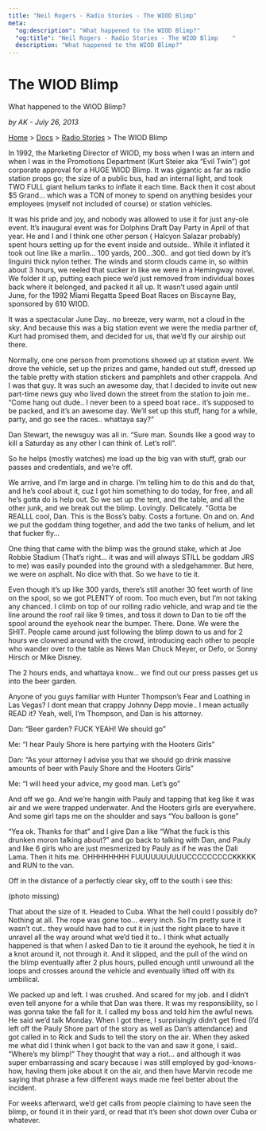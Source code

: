 ```yaml
---
title: "Neil Rogers - Radio Stories - The WIOD Blimp"
meta:
  "og:description": "What happened to the WIOD Blimp?"
  "og:title": "Neil Rogers - Radio Stories - The WIOD Blimp    "
  description: "What happened to the WIOD Blimp?"
---
```


# The WIOD Blimp

What happened to the WIOD Blimp?

_by AK - July 26, 2013_

[Home](https://neilrogers.org/) > [Docs](https://neilrogers.org/docs) > [Radio Stories](https://neilrogers.org/docs/radio-stories) > The WIOD Blimp

In 1992, the Marketing Director of WIOD, my boss when I was an intern and when I was in the Promotions Department (Kurt Steier aka “Evil Twin”) got corporate approval for a HUGE WIOD Blimp. It was gigantic as far as radio station props go; the size of a public bus, had an internal light, and took TWO FULL giant helium tanks to inflate it each time. Back then it cost about $5 Grand… which was a TON of money to spend on anything besides your employees (myself not included of course) or station vehicles.

It was his pride and joy, and nobody was allowed to use it for just any-ole event. It’s inaugural event was for Dolphins Draft Day Party in April of that year. He and I and I think one other person ( Halcyon Salazar probably) spent hours setting up for the event inside and outside.. While it inflated it took out line like a marlin… 100 yards, 200…300.. and got tied down by it’s linguini thick nylon tether. The winds and storm clouds came in, so within about 3 hours, we reeled that sucker in like we were in a Hemingway novel. We folder it up, putting each piece we’d just removed from individual boxes back where it belonged, and packed it all up. It wasn’t used again until June, for the 1992 Miami Regatta Speed Boat Races on Biscayne Bay, sponsored by 610 WIOD.

It was a spectacular June Day.. no breeze, very warm, not a cloud in the sky. And because this was a big station event we were the media partner of, Kurt had promised them, and decided for us, that we’d fly our airship out there.

Normally, one one person from promotions showed up at station event. We drove the vehicle, set up the prizes and game, handed out stuff, dressed up the table pretty with station stickers and pamphlets and other crappola. And I was that guy. It was such an awesome day, that I decided to invite out new part-time news guy who lived down the street from the station to join me.. “Come hang out dude.. I never been to a speed boat race.. it’s supposed to be packed, and it’s an awesome day. We’ll set up this stuff, hang for a while, party, and go see the races.. whattaya say?”

Dan Stewart, the newsguy was all in. “Sure man. Sounds like a good way to kill a Saturday as any other I can think of. Let’s roll”.

So he helps (mostly watches) me load up the big van with stuff, grab our passes and credentials, and we’re off.

We arrive, and I’m large and in charge. I’m telling him to do this and do that, and he’s cool about it, cuz I got him something to do today, for free, and all he’s gotta do is help out. So we set up the tent, and the table, and all the other junk, and we break out the blimp. Lovingly. Delicately. “Gotta be REALLL cool, Dan. This is the Boss’s baby. Costs a fortune. On and on. And we put the goddam thing together, and add the two tanks of helium, and let that fucker fly…

One thing that came with the blimp was the ground stake, which at Joe Robbie Stadium (That’s right… it was and will always STILL be goddam JRS to me) was easily pounded into the ground with a sledgehammer. But here, we were on asphalt. No dice with that. So we have to tie it.

Even though it’s up like 300 yards, there’s still another 30 feet worth of line on the spool, so we got PLENTY of room. Too much even, but I’m not taking any chanced. I climb on top of our rolling radio vehicle, and wrap and tie the line around the roof rail like 9 times, and toss it down to Dan to tie off the spool around the eyehook near the bumper. There. Done. We were the SHIT. People came around just following the blimp down to us and for 2 hours we clowned around with the crowd, introducing each other to people who wander over to the table as News Man Chuck Meyer, or Defo, or Sonny Hirsch or Mike Disney.

The 2 hours ends, and whattaya know… we find out our press passes get us into the beer garden.

Anyone of you guys familiar with Hunter Thompson’s Fear and Loathing in Las Vegas? I dont mean that crappy Johnny Depp movie.. I mean actually READ it? Yeah, well, I’m Thompson, and Dan is his attorney.

Dan: “Beer garden? FUCK YEAH! We should go”

Me: “I hear Pauly Shore is here partying with the Hooters Girls”

Dan: “As your attorney I advise you that we should go drink massive amounts of beer with Pauly Shore and the Hooters Girls”

Me: “I will heed your advice, my good man. Let’s go”

And off we go. And we’re hangin with Pauly and tapping that keg like it was air and we were trapped underwater. And the Hooters girls are everywhere. And some girl taps me on the shoulder and says “You balloon is gone”

“Yea ok. Thanks for that” and I give Dan a like “What the fuck is this drunken moron talking about?” and go back to talking with Dan, and Pauly and like 6 girls who are just mesmerized by Pauly as if he was the Dali Lama. Then it hits me. OHHHHHHHH FUUUUUUUUUUCCCCCCCCCKKKKK and RUN to the van.

Off in the distance of a perfectly clear sky, off to the south i see this:

(photo missing)

That about the size of it. Headed to Cuba. What the hell could I possibly do? Nothing at all. The rope was gone too… every inch. So I’m pretty sure it wasn’t cut.. they would have had to cut it in just the right place to have it unravel all the way around what we’d tied it to.. I think what actually happened is that when I asked Dan to tie it around the eyehook, he tied it in a knot around it, not through it. And it slipped, and the pull of the wind on the blimp eventually after 2 plus hours, pulled enough until unwound all the loops and crosses around the vehicle and eventually lifted off with its umbilical.

We packed up and left. I was crushed. And scared for my job. and I didn’t even tell anyone for a while that Dan was there. It was my responsibility, so I was gonna take the fall for it. I called my boss and told him the awful news. He said we’d talk Monday. When I got there, I surprisingly didn’t get fired (I’d left off the Pauly Shore part of the story as well as Dan’s attendance) and got called in to Rick and Suds to tell the story on the air. When they asked me what did I think when I got back to the van and saw it gone, I said.. “Where’s my blimp!” They thought that way a riot… and although it was super embarrassing and scary because i was still employed by god-knows-how, having them joke about it on the air, and then have Marvin recode me saying that phrase a few different ways made me feel better about the incident.

For weeks afterward, we’d get calls from people claiming to have seen the blimp, or found it in their yard, or read that it’s been shot down over Cuba or whatever.